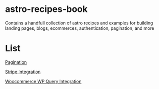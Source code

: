 # astro-recipes-book
Contains a handfull collection of astro recipes and examples for building landing pages, blogs, ecommerces, authentication, pagination, and more

# List
[Pagination](https://github.com/daniel-moya/astro-pagination-recipe)

[Stripe Integration](https://github.com/daniel-moya/astro-stripe-recipe)

[Woocommerce WP Query Integration](https://github.com/daniel-moya/astro-wpquery-recipe)
